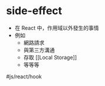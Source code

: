 # side-effect
- 在 React 中，作用域以外發生的事情
- 例如
	- 網路請求
	- 與第三方溝通
	- 存取 [[Local Storage]]
	- 等等等

#js/react/hook